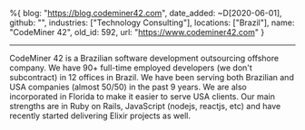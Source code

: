 %{
  blog: "https://blog.codeminer42.com",
  date_added: ~D[2020-06-01],
  github: "",
  industries: ["Technology Consulting"],
  locations: ["Brazil"],
  name: "CodeMiner 42",
  old_id: 592,
  url: "https://www.codeminer42.com"
}

---

CodeMiner 42 is a Brazilian software development outsourcing offshore company. We have 90+ full-time employed developers (we don't subcontract) in 12 offices in Brazil. We have been serving both Brazilian and USA companies (almost 50/50) in the past 9 years. We are also incorporated in Florida to make it easier to serve USA clients. Our main strengths are in Ruby on Rails, JavaScript (nodejs, reactjs, etc) and have recently started delivering Elixir projects as well.
